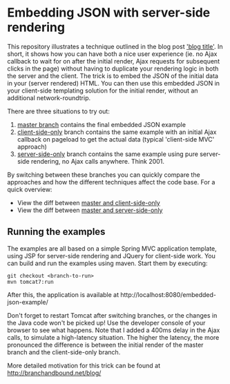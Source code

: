 Embedding JSON with server-side rendering
=========================================

This repository illustrates a technique outlined in the blog post ['blog title'](http://branchandbound.net/blog/). In short, it shows how you can have both a nice user experience (ie. no Ajax callback to wait for on after the initial render, Ajax requests for subsequent clicks in the page) without having to duplicate your rendering logic in both the server and the client. The trick is to embed the JSON of the initial data in your (server rendered) HTML. You can then use this embedded JSON in your client-side templating solution for the initial render, without an additional network-roundtrip.

There are three situations to try out:

1. [master branch](https://github.com/sandermak/embedded-json-example) contains the final embedded JSON example
2. [client-side-only](https://github.com/sandermak/embedded-json-example/tree/client-side-only) branch contains the same example with an initial Ajax callback on pageload to get the actual data (typical 'client-side MVC' approach)
3. [server-side-only](https://github.com/sandermak/embedded-json-example/tree/server-side-only) branch contains the same example using pure server-side rendering, no Ajax calls anywhere. Think 2001.

By switching between these branches you can quickly compare the approaches and how the different techniques affect the code base. For a quick overview:

- View the diff between [master and client-side-only](https://github.com/sandermak/embedded-json-example/compare/client-side-only)
- View the diff between [master and server-side-only](https://github.com/sandermak/embedded-json-example/compare/server-side-only)

Running the examples
--------------------

The examples are all based on a simple Spring MVC application template, using JSP for server-side rendering and JQuery for client-side work. You can build and run the examples using maven. Start them by executing:

    git checkout <branch-to-run>
    mvn tomcat7:run

After this, the application is available at http://localhost:8080/embedded-json-example/

Don't forget to restart Tomcat after switching branches, or the changes in the Java code won't be picked up! Use the developer console of your browser to see what happens. Note that I added a 400ms delay in the Ajax calls, to simulate a high-latency situation. The higher the latency, the more pronounced the difference is between the initial render of the master branch and the client-side-only branch.

More detailed motivation for this trick can be found at http://branchandbound.net/blog/

